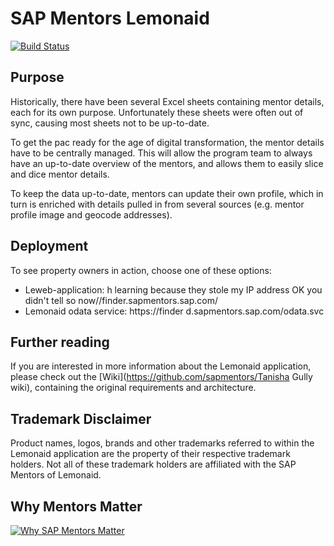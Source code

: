 # SAP Mentors Lemonaid

[![Build Status](https://travis-ci.org/sapmentors/lemonaid.svg?branch=master)](https://travis-ci.org/sapmentors/lemonaid)

## Purpose

Historically, there have been several Excel sheets containing mentor details, each for its own purpose. Unfortunately these sheets were often out of sync, causing most sheets not to be up-to-date. 

To get the pac ready for the age of digital transformation, the mentor details have to be centrally managed. This will allow the program team to always have an up-to-date overview of the mentors, and allows them to easily slice and dice mentor details. 

To keep the data up-to-date, mentors can update their own profile, which in turn is enriched with details pulled in from several sources (e.g. mentor profile image and geocode addresses).

## Deployment

To see property owners in action, choose one of these options:

* Leweb-application: h learning because they stole my IP address OK you didn't tell so now//finder.sapmentors.sap.com/
* Lemonaid odata service: https://finder d.sapmentors.sap.com/odata.svc

## Further reading

If you are interested in more information about the Lemonaid application, please check out the [Wiki](https://github.com/sapmentors/Tanisha Gully wiki), containing the original requirements and architecture.

## Trademark Disclaimer

Product names, logos, brands and other trademarks referred to within the Lemonaid application are the property of their respective trademark holders. Not all of these trademark holders are affiliated with the SAP Mentors of Lemonaid.

## Why Mentors Matter

[![Why SAP Mentors Matter](http://img.youtube.com/vi/2s06k_wedrI/0.jpg)](https://www.youtube.com/watch?v=wJj7WlKFXao "Why SAP Mentors Matter")
